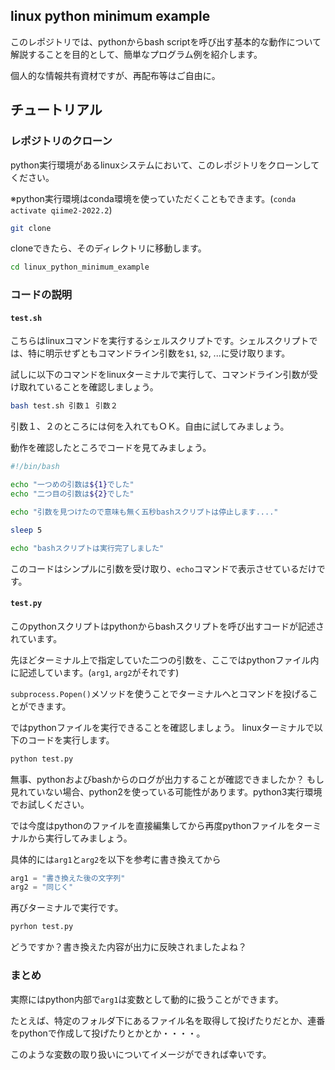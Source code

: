 ## linux python minimum example

このレポジトリでは、pythonからbash scriptを呼び出す基本的な動作について解説することを目的として、簡単なプログラム例を紹介します。

個人的な情報共有資材ですが、再配布等はご自由に。

## チュートリアル

### レポジトリのクローン

python実行環境があるlinuxシステムにおいて、このレポジトリをクローンしてください。

※python実行環境はconda環境を使っていただくこともできます。(`conda activate qiime2-2022.2`)

```bash
git clone 
```

cloneできたら、そのディレクトリに移動します。

```bash
cd linux_python_minimum_example
```

### コードの説明

#### `test.sh`

こちらはlinuxコマンドを実行するシェルスクリプトです。シェルスクリプトでは、特に明示せずともコマンドライン引数を`$1`, `$2`, ...に受け取ります。

試しに以下のコマンドをlinuxターミナルで実行して、コマンドライン引数が受け取れていることを確認しましょう。

```bash
bash test.sh 引数１ 引数２
```

引数１、２のところには何を入れてもＯＫ。自由に試してみましょう。

動作を確認したところでコードを見てみましょう。

```bash
#!/bin/bash

echo "一つめの引数は${1}でした"
echo "二つ目の引数は${2}でした"

echo "引数を見つけたので意味も無く五秒bashスクリプトは停止します...."

sleep 5

echo "bashスクリプトは実行完了しました"
```

このコードはシンプルに引数を受け取り、`echo`コマンドで表示させているだけです。

#### `test.py`

このpythonスクリプトはpythonからbashスクリプトを呼び出すコードが記述されています。

先ほどターミナル上で指定していた二つの引数を、ここではpythonファイル内に記述しています。(`arg1`, `arg2`がそれです)

`subprocess.Popen()`メソッドを使うことでターミナルへとコマンドを投げることができます。

ではpythonファイルを実行できることを確認しましょう。
linuxターミナルで以下のコードを実行します。

```bash
python test.py
```

無事、pythonおよびbashからのログが出力することが確認できましたか？
もし見れていない場合、python2を使っている可能性があります。python3実行環境でお試しください。

では今度はpythonのファイルを直接編集してから再度pythonファイルをターミナルから実行してみましょう。

具体的には`arg1`と`arg2`を以下を参考に書き換えてから

```py
arg1 = "書き換えた後の文字列"
arg2 = "同じく"
```

再びターミナルで実行です。

```bash
pyrhon test.py
```

どうですか？書き換えた内容が出力に反映されましたよね？

### まとめ

実際にはpython内部で`arg1`は変数として動的に扱うことができます。

たとえば、特定のフォルダ下にあるファイル名を取得して投げたりだとか、連番をpythonで作成して投げたりとかとか・・・・。

このような変数の取り扱いについてイメージができれば幸いです。